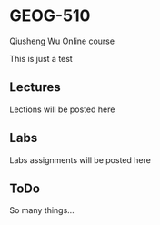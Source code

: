 # GEOG-510
Qiusheng Wu Online course


This is just a test

## Lectures

Lections will be posted here
## Labs

Labs assignments will be posted here

## ToDo

So many things...


